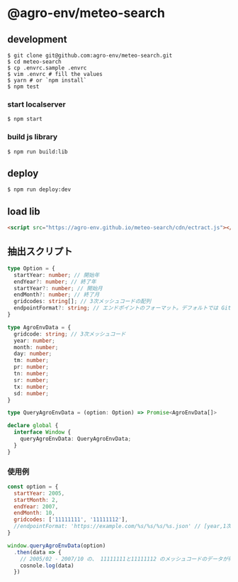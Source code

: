 #  @agro-env/meteo-search

## development

```shell
$ git clone git@github.com:agro-env/meteo-search.git
$ cd meteo-search
$ cp .envrc.sample .envrc
$ vim .envrc # fill the values
$ yarn # or `npm install`
$ npm test
```

### start localserver

```shell
$ npm start
```

### build js library

```shell
$ npm run build:lib
```

## deploy

```shell
$ npm run deploy:dev
```

## load lib

```html
<script src="https://agro-env.github.io/meteo-search/cdn/ectract.js"></script>
```

## 抽出スクリプト

```typescript
type Option = {
  startYear: number; // 開始年
  endYear?: number; // 終了年
  startYear?: number; // 開始月
  endMonth?: number; // 終了月
  gridcodes: string[]; // 3次メッシュコードの配列
  endpointFormat?: string; // エンドポイントのフォーマット。デフォルトでは GitHub Pages での静的配信 API を指定
}

type AgroEnvData = {
  gridcode: string; // 3次メッシュコード
  year: number;
  month: number;
  day: number;
  tm: number;
  pr: number;
  tn: number;
  sr: number;
  tx: number;
  sd: number;
}

type QueryAgroEnvData = (option: Option) => Promise<AgroEnvData[]>

declare global {
  interface Window {
    queryAgroEnvData: QueryAgroEnvData;
  }
}
```

### 使用例

```javascript
const option = {
  startYear: 2005,
  startMonth: 2,
  endYear: 2007,
  endMonth: 10,
  gridcodes: ['11111111', '11111112'],
  //endpointFormat: 'https://example.com/%s/%s/%s/%s.json' // [year,1次メッシュコード,2次メッシュコード,3次メッシュコード]という形でフォーマットされる
}

window.queryAgroEnvData(option)
  .then(data => {
    // 2005/02 - 2007/10 の、 11111111と11111112 のメッシュコードのデータが得られる
    cosnole.log(data)
  })
```
